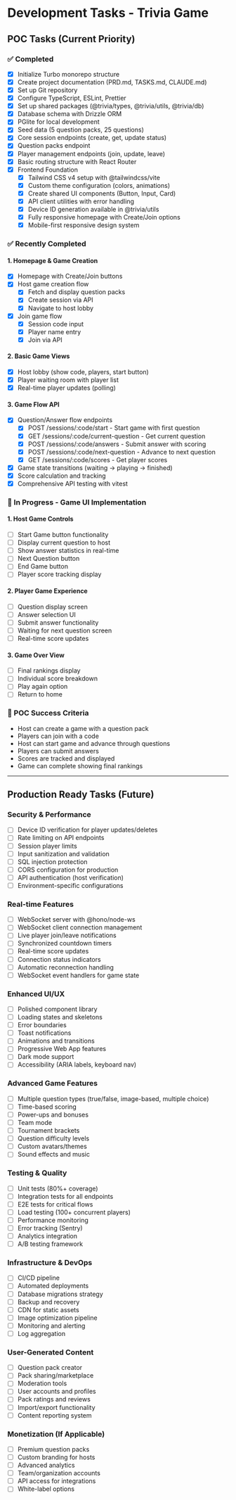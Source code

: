 # Development Tasks - Trivia Game

## POC Tasks (Current Priority)

### ✅ Completed

- [x] Initialize Turbo monorepo structure
- [x] Create project documentation (PRD.md, TASKS.md, CLAUDE.md)
- [x] Set up Git repository
- [x] Configure TypeScript, ESLint, Prettier
- [x] Set up shared packages (@trivia/types, @trivia/utils, @trivia/db)
- [x] Database schema with Drizzle ORM
- [x] PGlite for local development
- [x] Seed data (5 question packs, 25 questions)
- [x] Core session endpoints (create, get, update status)
- [x] Question packs endpoint
- [x] Player management endpoints (join, update, leave)
- [x] Basic routing structure with React Router
- [x] Frontend Foundation
  - [x] Tailwind CSS v4 setup with @tailwindcss/vite
  - [x] Custom theme configuration (colors, animations)
  - [x] Create shared UI components (Button, Input, Card)
  - [x] API client utilities with error handling
  - [x] Device ID generation available in @trivia/utils
  - [x] Fully responsive homepage with Create/Join options
  - [x] Mobile-first responsive design system

### ✅ Recently Completed

#### 1. Homepage & Game Creation

- [x] Homepage with Create/Join buttons
- [x] Host game creation flow
  - [x] Fetch and display question packs
  - [x] Create session via API
  - [x] Navigate to host lobby
- [x] Join game flow
  - [x] Session code input
  - [x] Player name entry
  - [x] Join via API

#### 2. Basic Game Views

- [x] Host lobby (show code, players, start button)
- [x] Player waiting room with player list
- [x] Real-time player updates (polling)

#### 3. Game Flow API

- [x] Question/Answer flow endpoints
  - [x] POST /sessions/:code/start - Start game with first question
  - [x] GET /sessions/:code/current-question - Get current question
  - [x] POST /sessions/:code/answers - Submit answer with scoring
  - [x] POST /sessions/:code/next-question - Advance to next question
  - [x] GET /sessions/:code/scores - Get player scores
- [x] Game state transitions (waiting → playing → finished)
- [x] Score calculation and tracking
- [x] Comprehensive API testing with vitest

### 🚧 In Progress - Game UI Implementation

#### 1. Host Game Controls

- [ ] Start Game button functionality
- [ ] Display current question to host
- [ ] Show answer statistics in real-time
- [ ] Next Question button
- [ ] End Game button
- [ ] Player score tracking display

#### 2. Player Game Experience

- [ ] Question display screen
- [ ] Answer selection UI
- [ ] Submit answer functionality
- [ ] Waiting for next question screen
- [ ] Real-time score updates

#### 3. Game Over View

- [ ] Final rankings display
- [ ] Individual score breakdown
- [ ] Play again option
- [ ] Return to home

### 🎯 POC Success Criteria

- Host can create a game with a question pack
- Players can join with a code
- Host can start game and advance through questions
- Players can submit answers
- Scores are tracked and displayed
- Game can complete showing final rankings

---

## Production Ready Tasks (Future)

### Security & Performance

- [ ] Device ID verification for player updates/deletes
- [ ] Rate limiting on API endpoints
- [ ] Session player limits
- [ ] Input sanitization and validation
- [ ] SQL injection protection
- [ ] CORS configuration for production
- [ ] API authentication (host verification)
- [ ] Environment-specific configurations

### Real-time Features

- [ ] WebSocket server with @hono/node-ws
- [ ] WebSocket client connection management
- [ ] Live player join/leave notifications
- [ ] Synchronized countdown timers
- [ ] Real-time score updates
- [ ] Connection status indicators
- [ ] Automatic reconnection handling
- [ ] WebSocket event handlers for game state

### Enhanced UI/UX

- [ ] Polished component library
- [ ] Loading states and skeletons
- [ ] Error boundaries
- [ ] Toast notifications
- [ ] Animations and transitions
- [ ] Progressive Web App features
- [ ] Dark mode support
- [ ] Accessibility (ARIA labels, keyboard nav)

### Advanced Game Features

- [ ] Multiple question types (true/false, image-based, multiple choice)
- [ ] Time-based scoring
- [ ] Power-ups and bonuses
- [ ] Team mode
- [ ] Tournament brackets
- [ ] Question difficulty levels
- [ ] Custom avatars/themes
- [ ] Sound effects and music

### Testing & Quality

- [ ] Unit tests (80%+ coverage)
- [ ] Integration tests for all endpoints
- [ ] E2E tests for critical flows
- [ ] Load testing (100+ concurrent players)
- [ ] Performance monitoring
- [ ] Error tracking (Sentry)
- [ ] Analytics integration
- [ ] A/B testing framework

### Infrastructure & DevOps

- [ ] CI/CD pipeline
- [ ] Automated deployments
- [ ] Database migrations strategy
- [ ] Backup and recovery
- [ ] CDN for static assets
- [ ] Image optimization pipeline
- [ ] Monitoring and alerting
- [ ] Log aggregation

### User-Generated Content

- [ ] Question pack creator
- [ ] Pack sharing/marketplace
- [ ] Moderation tools
- [ ] User accounts and profiles
- [ ] Pack ratings and reviews
- [ ] Import/export functionality
- [ ] Content reporting system

### Monetization (If Applicable)

- [ ] Premium question packs
- [ ] Custom branding for hosts
- [ ] Advanced analytics
- [ ] Team/organization accounts
- [ ] API access for integrations
- [ ] White-label options
